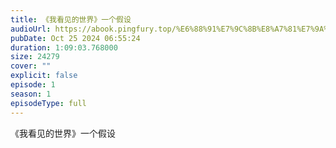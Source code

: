 ```yaml
---
title: 《我看见的世界》一个假设
audioUrl: https://abook.pingfury.top/%E6%88%91%E7%9C%8B%E8%A7%81%E7%9A%84%E4%B8%96%E7%95%8C-07-%E4%B8%80%E4%B8%AA%E5%81%87%E8%AE%BE-a4s_mmua.mp3
pubDate: Oct 25 2024 06:55:24
duration: 1:09:03.768000
size: 24279
cover: ""
explicit: false
episode: 1
season: 1
episodeType: full
---
```

《我看见的世界》一个假设